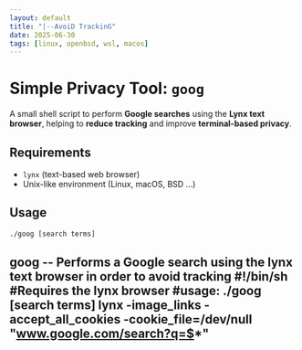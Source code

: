 ```yaml
---
layout: default
title: "|--AvoiD TrackinG"
date: 2025-06-30
tags: [linux, openbsd, wsl, macos]
---
```


# Simple Privacy Tool: `goog`

A small shell script to perform **Google searches** using the **Lynx text browser**, helping to **reduce tracking** and improve **terminal-based privacy**.

## Requirements

- `lynx` (text-based web browser)
- Unix-like environment (Linux, macOS, BSD ...)

## Usage

```bash
./goog [search terms]
```
goog -- Performs a Google search using the lynx text browser in order to avoid tracking
#!/bin/sh
#Requires the lynx browser
#usage: ./goog [search terms]
lynx -image_links -accept_all_cookies -cookie_file=/dev/null "www.google.com/search?q=$*"
---
